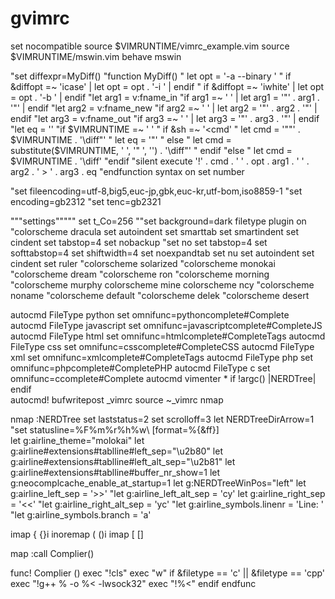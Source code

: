# gvimrc


set nocompatible
source $VIMRUNTIME/vimrc_example.vim
source $VIMRUNTIME/mswin.vim
behave mswin

"set diffexpr=MyDiff()
"function MyDiff()
 " let opt = '-a --binary '
"  if &diffopt =~ 'icase' | let opt = opt . '-i ' | endif
 " if &diffopt =~ 'iwhite' | let opt = opt . '-b ' | endif
  "let arg1 = v:fname_in
  "if arg1 =~ ' ' | let arg1 = '"' . arg1 . '"' | endif
  "let arg2 = v:fname_new
  "if arg2 =~ ' ' | let arg2 = '"' . arg2 . '"' | endif
  "let arg3 = v:fname_out
  "if arg3 =~ ' ' | let arg3 = '"' . arg3 . '"' | endif
  "let eq = ''
  "if $VIMRUNTIME =~ ' '
   " if &sh =~ '\<cmd'
    "  let cmd = '""' . $VIMRUNTIME . '\diff"'
     " let eq = '"'
   " else
    "  let cmd = substitute($VIMRUNTIME, ' ', '" ', '') . '\diff"'
   " endif
  "else
   " let cmd = $VIMRUNTIME . '\diff'
  "endif
  "silent execute '!' . cmd . ' ' . opt . arg1 . ' ' . arg2 . ' > ' . arg3 . eq
"endfunction
syntax on
set number

"set fileencoding=utf-8,big5,euc-jp,gbk,euc-kr,utf-bom,iso8859-1
"set encoding=gb2312
"set tenc=gb2321

"""settings"""""
set t_Co=256
""set background=dark
filetype plugin on
"colorscheme dracula
set autoindent
set smarttab
set smartindent
set cindent
set tabstop=4
set nobackup
"set no
set tabstop=4
set softtabstop=4
set shiftwidth=4
set noexpandtab
set nu
set autoindent
set cindent
set ruler
"colorscheme solarized
"colorscheme monokai
"colorscheme dream
"colorscheme ron
"colorscheme morning
"colorscheme murphy
colorscheme mine
colorscheme ncy
"colorscheme noname
"colorscheme default
"colorscheme delek
"colorscheme desert

autocmd FileType python set omnifunc=pythoncomplete#Complete
autocmd FileType javascript set omnifunc=javascriptcomplete#CompleteJS
autocmd FileType html set omnifunc=htmlcomplete#CompleteTags
autocmd FileType css set omnifunc=csscomplete#CompleteCSS
autocmd FileType xml set omnifunc=xmlcomplete#CompleteTags
autocmd FileType php set omnifunc=phpcomplete#CompletePHP
autocmd FileType c set omnifunc=ccomplete#Complete
autocmd vimenter * if !argc() |NERDTree| endif  
autocmd! bufwritepost _vimrc source ~\_vimrc
nmap <tab> <C-w><C-w>


nmap <F2> :NERDTree<CR>
set laststatus=2
set scrolloff=3
let NERDTreeDirArrow=1
"set statusline=%F%m%r%h%w\ [format=%{&ff}]\
let g:airline_theme="molokai"
let g:airline#extensions#tablline#left_sep="\u2b80"
let g:airline#extensions#tablline#left_alt_sep="\u2b81"
let g:airline#extensions#tablline#buffer_nr_show=1
let g:neocomplcache_enable_at_startup=1
let g:NERDTreeWinPos="left"
let g:airline_left_sep = '>>'
"let g:airline_left_alt_sep = 'cy'
let g:airline_right_sep = '<<'
"let g:airline_right_alt_sep = 'yc'
"let g:airline_symbols.linenr = 'Line: '
"let g:airline_symbols.branch = 'a'

imap { {}<esc>i
inoremap ( ()<esc>i
imap [ []<left>

map <F5> :call Complier()<CR>

func! Complier ()
	exec "!cls"
	exec "w"
	if &filetype == 'c' || &filetype == 'cpp'
		exec "!g++ % -o %< -lwsock32"
		exec "!%<"
	endif
endfunc

